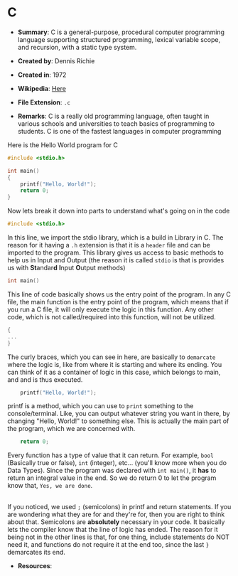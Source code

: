 # C

- **Summary**: C is a general-purpose, procedural computer programming language supporting structured programming, lexical variable scope, and recursion, with a static type system. 

- **Created by**: Dennis Richie

- **Created in**: 1972

- **Wikipedia**: [Here](https://en.wikipedia.org/wiki/C_(programming_language))

- **File Extension**: `.c`

- **Remarks**: 
	C is a really old programming language, often taught in various schools and universities to teach basics of programming to students. C is one of the fastest languages in computer programming<br>

Here is the Hello World program for C
```c
#include <stdio.h>

int main()
{
	printf("Hello, World!");
	return 0;
}
```

Now lets break it down into parts to understand what's going on in the code

```c
#include <stdio.h>
```
In this line, we import the stdio library, which is a build in Library in C. The reason for it having a `.h` extension is that it is a `header` file and can be imported to the program. This library gives us access to basic methods to help us in Input and Output (the reason it is called `stdio` is that is provides us with **St**andar**d** **I**nput **O**utput methods)

```c
int main() 
```
This line of code basically shows us the entry point of the program. In any C file, the main function is the entry point of the program, which means that if you run a C file, it will only execute the logic in this function. Any other code, which is not called/required into this function, will not be utilized.

```c
{
...
}
```
The curly braces, which you can see in here, are basically to `demarcate` where the logic is, like from where it is starting and where its ending. You can think of it as a container of logic in this case, which belongs to main, and and is thus executed.

```c
	printf("Hello, World!");
```
printf is a method, which you can use to `print` something to the console/terminal. Like, you can output whatever string you want in there, by changing "Hello, World!" to something else. This is actually the main part of the program, which we are concerned with.

```c
	return 0;
```
Every function has a type of value that it can return. For example, `bool` (Basically true or false), `int` (integer), etc... (you'll know more when you do Data Types). Since the program was declared with `int main()`, it **has** to return an integral value in the end. So we do return 0 to let the program know that, `Yes, we are done`.<br><br>

If you noticed, we used `;` (semicolons) in printf and return statements. If you are wondering what they are for and they're for, then you are right to think about that. Semicolons are **absolutely** necessary in your code. It basically lets the compiler know that the line of logic has ended. The reason for it being not in the other lines is that, for one thing, include statements do NOT need it, and functions do not require it at the end too, since the last `}` demarcates its end.

- **Resources**: